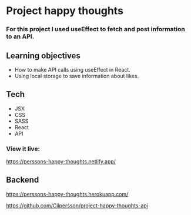 # Project happy thoughts

### For this project I used useEffect to fetch and post information to an API.

## Learning objectives

- How to make API calls using useEffect in React.
- Using local storage to save information about likes.

## Tech

- JSX
- CSS
- SASS
- React
- API

### View it live:

https://perssons-happy-thoughts.netlify.app/

## Backend

https://perssons-happy-thoughts.herokuapp.com/

https://github.com/Cilpersson/project-happy-thoughts-api
